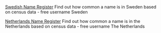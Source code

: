 
[Swedish Name Register](https://scb.se/hitta-statistik/sverige-i-siffror/namnsok/)
Find out how common a name is in Sweden based on census data - free
username
Sweden

[Netherlands Name Register](https://www.meertens.knaw.nl/nvb/naam/is/Giancarlo)
Find out how common a name is in the Netherlands based on census data - free
username
The Netherlands

